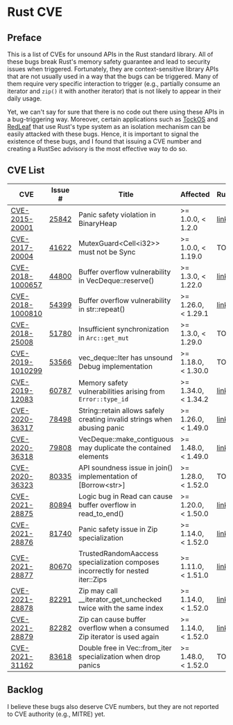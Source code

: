 # Rust CVE

## Preface

This is a list of CVEs for unsound APIs in the Rust standard library.
All of these bugs break Rust's memory safety guarantee
and lead to security issues when triggered.
Fortunately, they are context-sensitive library APIs
that are not usually used in a way that the bugs can be triggered.
Many of them require very specific interaction to trigger
(e.g., partially consume an iterator and `zip()` it with another iterator)
that is not likely to appear in their daily usage.

Yet, we can't say for sure that there is no code out there using these APIs in a bug-triggering way.
Moreover, certain applications such as [TockOS][tockos] and [RedLeaf][redleaf] that use Rust's type system as an isolation mechanism can be easily attacked with these bugs.
Hence, it is important to signal the existence of these bugs,
and I found that issuing a CVE number and creating a RustSec advisory is the most effective way to do so.

[tockos]: https://www.tockos.org/
[redleaf]: https://mars-research.github.io/redleaf

## CVE List

| CVE | Issue # | Title | Affected | RustSec |
| --- | ------- | ----- | -------- | ------- |
| [CVE-2015-20001](https://cve.mitre.org/cgi-bin/cvename.cgi?name=CVE-2015-20001) | [25842](https://github.com/rust-lang/rust/issues/25842) | Panic safety violation in BinaryHeap | >= 1.0.0, < 1.2.0 | [link](https://rustsec.org/advisories/CVE-2015-20001.html) |
| [CVE-2017-20004](https://cve.mitre.org/cgi-bin/cvename.cgi?name=CVE-2017-20004) | [41622](https://github.com/rust-lang/rust/issues/41622) | MutexGuard\<Cell\<i32\>\> must not be Sync | >= 1.0.0, < 1.19.0 | TODO |
| [CVE-2018-1000657](https://cve.mitre.org/cgi-bin/cvename.cgi?name=CVE-2018-1000657) | [44800](https://github.com/rust-lang/rust/issues/44800) | Buffer overflow vulnerability in VecDeque::reserve\(\) | >= 1.3.0, < 1.22.0 | [link](https://rustsec.org/advisories/CVE-2018-1000657.html) |
| [CVE-2018-1000810](https://cve.mitre.org/cgi-bin/cvename.cgi?name=CVE-2018-1000810) | [54399](https://github.com/rust-lang/rust/issues/54399) | Buffer overflow vulnerability in str::repeat\(\) | >= 1.26.0, < 1.29.1 | [link](https://rustsec.org/advisories/CVE-2018-1000810.html) |
| [CVE-2018-25008](https://cve.mitre.org/cgi-bin/cvename.cgi?name=CVE-2018-25008) | [51780](https://github.com/rust-lang/rust/issues/51780) | Insufficient synchronization in `Arc::get_mut` | >= 1.3.0, < 1.29.0 | TODO |
| [CVE-2019-1010299](https://cve.mitre.org/cgi-bin/cvename.cgi?name=CVE-2019-1010299) | [53566](https://github.com/rust-lang/rust/issues/53566) | vec_deque::Iter has unsound Debug implementation | >= 1.18.0, < 1.30.0 | TODO |
| [CVE-2019-12083](https://cve.mitre.org/cgi-bin/cvename.cgi?name=CVE-2019-12083) | [60787](https://github.com/rust-lang/rust/issues/60787) | Memory safety vulnerabilities arising from `Error::type_id` | >= 1.34.0, < 1.34.2 | [link](https://rustsec.org/advisories/CVE-2019-12083.html) |
| [CVE-2020-36317](https://cve.mitre.org/cgi-bin/cvename.cgi?name=CVE-2020-36317) | [78498](https://github.com/rust-lang/rust/issues/78498) | String::retain allows safely creating invalid strings when abusing panic | >= 1.26.0, < 1.49.0 | [link](https://rustsec.org/advisories/CVE-2020-36317.html) |
| [CVE-2020-36318](https://cve.mitre.org/cgi-bin/cvename.cgi?name=CVE-2020-36318) | [79808](https://github.com/rust-lang/rust/issues/79808) | VecDeque::make_contiguous may duplicate the contained elements | >= 1.48.0, < 1.49.0 | [link](https://rustsec.org/advisories/CVE-2020-36318.html) |
| [CVE-2020-36323](https://cve.mitre.org/cgi-bin/cvename.cgi?name=CVE-2020-36323) | [80335](https://github.com/rust-lang/rust/issues/80335) | API soundness issue in join\(\) implementation of \[Borrow\<str\>\] | >= 1.28.0, < 1.52.0 | TODO |
| [CVE-2021-28875](https://cve.mitre.org/cgi-bin/cvename.cgi?name=CVE-2021-28875) | [80894](https://github.com/rust-lang/rust/issues/80894) | Logic bug in Read can cause buffer overflow in read_to_end\(\) | >= 1.20.0, < 1.50.0 | [link](https://rustsec.org/advisories/CVE-2021-28875.html) |
| [CVE-2021-28876](https://cve.mitre.org/cgi-bin/cvename.cgi?name=CVE-2021-28876) | [81740](https://github.com/rust-lang/rust/issues/81740) | Panic safety issue in Zip specialization | >= 1.14.0, < 1.52.0 | [link](https://rustsec.org/advisories/CVE-2021-28876.html) |
| [CVE-2021-28877](https://cve.mitre.org/cgi-bin/cvename.cgi?name=CVE-2021-28877) | [80670](https://github.com/rust-lang/rust/issues/80670) | TrustedRandomAaccess specialization composes incorrectly for nested iter::Zips | >= 1.11.0, < 1.51.0 | [link](https://rustsec.org/advisories/CVE-2021-28877.html) |
| [CVE-2021-28878](https://cve.mitre.org/cgi-bin/cvename.cgi?name=CVE-2021-28878) | [82291](https://github.com/rust-lang/rust/issues/82291) | Zip may call __iterator_get_unchecked twice with the same index | >= 1.14.0, < 1.52.0 | [link](https://rustsec.org/advisories/CVE-2021-28878.html) |
| [CVE-2021-28879](https://cve.mitre.org/cgi-bin/cvename.cgi?name=CVE-2021-28879) | [82282](https://github.com/rust-lang/rust/issues/82282) | Zip can cause buffer overflow when a consumed Zip iterator is used again | >= 1.14.0, < 1.52.0 | [link](https://rustsec.org/advisories/CVE-2021-28879.html) |
| [CVE-2021-31162](https://cve.mitre.org/cgi-bin/cvename.cgi?name=CVE-2021-31162) | [83618](https://github.com/rust-lang/rust/issues/83618) | Double free in Vec::from_iter specialization when drop panics | >= 1.48.0, < 1.52.0 | TODO |


## Backlog

I believe these bugs also deserve CVE numbers,
but they are not reported to CVE authority (e.g., MITRE) yet.